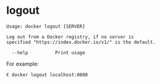 <!--[metadata]>
+++
title = "logout"
description = "The logout command description and usage"
keywords = ["logout, docker, registry"]
[menu.main]
parent = "smn_cli"
+++
<![end-metadata]-->

# logout

    Usage: docker logout [SERVER]

    Log out from a Docker registry, if no server is
	specified "https://index.docker.io/v1/" is the default.

      --help          Print usage

For example:

    € docker logout localhost:8080
